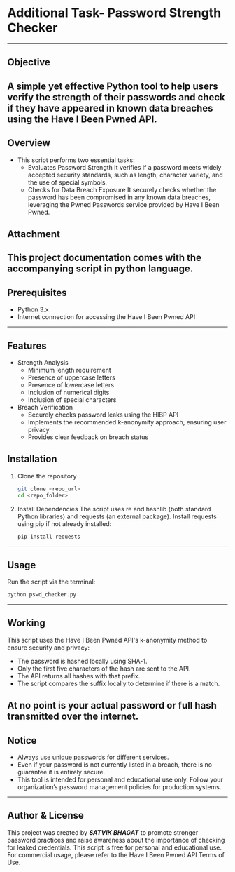 # Additional Task- Password Strength Checker
---
## Objective
  A simple yet effective Python tool to help users verify the strength of their passwords and check if they have appeared in known data breaches using the Have I Been Pwned API.
--- 
## Overview
- This script performs two essential tasks:
  - Evaluates Password Strength
    It verifies if a password meets widely accepted security standards, such as length, character variety, and the use of special symbols.
  - Checks for Data Breach Exposure
    It securely checks whether the password has been compromised in any known data breaches, leveraging the Pwned Passwords service provided by Have I Been Pwned.
## Attachment
   This project documentation comes with the accompanying script in python language.
---
## Prerequisites
- Python 3.x
- Internet connection for accessing the Have I Been Pwned API
---
## Features
- Strength Analysis
  - Minimum length requirement
  - Presence of uppercase letters
  - Presence of lowercase letters
  - Inclusion of numerical digits
  - Inclusion of special characters
- Breach Verification
  - Securely checks password leaks using the HIBP API
  - Implements the recommended k-anonymity approach, ensuring user privacy
  - Provides clear feedback on breach status
## Installation
1. Clone the repository
   ```bash
   git clone <repo_url>
   cd <repo_folder>
2. Install Dependencies
   The script uses re and hashlib (both standard Python libraries) and requests (an external package).
   Install requests using pip if not already installed: 
   ```bash
   pip install requests
   ```
---
## Usage
   Run the script via the terminal:
   ```bash
   python pswd_checker.py
   ```
---
## Working
This script uses the Have I Been Pwned API's k-anonymity method to ensure security and privacy:

- The password is hashed locally using SHA-1.
- Only the first five characters of the hash are sent to the API.
- The API returns all hashes with that prefix.
- The script compares the suffix locally to determine if there is a match.

At no point is your actual password or full hash transmitted over the internet.
---
## Notice
- Always use unique passwords for different services.
- Even if your password is not currently listed in a breach, there is no guarantee it is entirely secure.
- This tool is intended for personal and educational use only. Follow your organization’s password management policies for production systems.
---
## Author & License
This project was created by **_SATVIK BHAGAT_** to promote stronger password practices and raise awareness about the importance of checking for leaked credentials.
This script is free for personal and educational use. For commercial usage, please refer to the Have I Been Pwned API Terms of Use.



